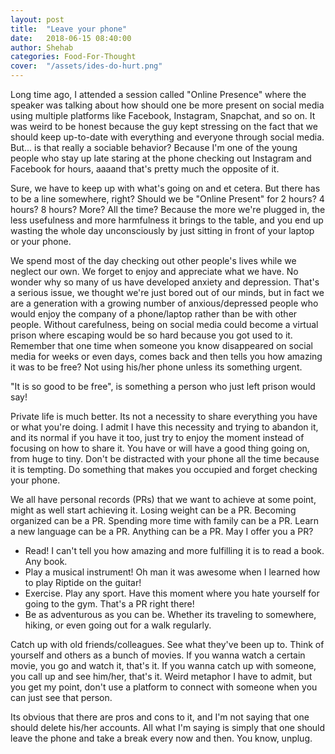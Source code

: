 ```yaml
---
layout: post
title:  "Leave your phone"
date:   2018-06-15 08:40:00
author: Shehab
categories: Food-For-Thought
cover:  "/assets/ides-do-hurt.png"
---
```


Long time ago, I attended a session called "Online Presence" where the speaker was talking about how should one be more present on social media using multiple platforms like Facebook, Instagram, Snapchat, and so on. It was weird to be honest because the guy kept stressing on the fact that we should keep up-to-date with everything and everyone through social media. But... is that really a sociable behavior? Because I'm one of the young people who stay up late staring at the phone checking out Instagram and Facebook for hours, aaaand that's pretty much the opposite of it.

Sure, we have to keep up with what's going on and et cetera. But there has to be a line somewhere, right? Should we be "Online Present" for 2 hours? 4 hours? 8 hours? More? All the time? Because the more we're plugged in, the less usefulness and more harmfulness it brings to the table, and you end up wasting the whole day unconsciously by just sitting in front of your laptop or your phone.

We spend most of the day checking out other people's lives while we neglect our own. We forget to enjoy and appreciate what we have. No wonder why so many of us have developed anxiety and depression. That's a serious issue, we thought we're just bored out of our minds, but in fact we are a generation with a growing number of anxious/depressed people who would enjoy the company of a phone/laptop rather than be with other people. Without carefulness, being on social media could become a virtual prison where escaping would be so hard because you got used to it. Remember that one time when someone you know disappeared on social media for weeks or even days, comes back and then tells you how amazing it was to be free? Not using his/her phone unless its something urgent.

"It is so good to be free", is something a person who just left prison would say!

Private life is much better. Its not a necessity to share everything you have or what you're doing. I admit I have this necessity and trying to abandon it, and its normal if you have it too, just try to enjoy the moment instead of focusing on how to share it. You have or will have a good thing going on, from huge to tiny. Don't be distracted with your phone all the time because it is tempting. Do something that makes you occupied and forget checking your phone.

We all have personal records (PRs) that we want to achieve at some point, might as well start achieving it. Losing weight can be a PR. Becoming organized can be a PR. Spending more time with family can be a PR. Learn a new language can be a PR. Anything can be a PR. May I offer you a PR?

<ul>
	<li>Read! I can't tell you how amazing and more fulfilling it is to read a book. Any book.
	</li>
	<li>Play a musical instrument! Oh man it was awesome when I learned how to play Riptide on the guitar!
	</li>
	<li>Exercise. Play any sport. Have this moment where you hate yourself for going to the gym. That's a PR right there!
	</li>
	<li>Be as adventurous as you can be. Whether its traveling to somewhere, hiking, or even going out for a walk regularly.
	</li>
</ul>

Catch up with old friends/colleagues. See what they've been up to.
Think of yourself and others as a bunch of movies. If you wanna watch a certain movie, you go and watch it, that's it. If you wanna catch up with someone, you call up and see him/her, that's it. Weird metaphor I have to admit, but you get my point, don't use a platform to connect with someone when you can just see that person.

Its obvious that there are pros and cons to it, and I'm not saying that one should delete his/her accounts. All what I'm saying is simply that one should leave the phone and take a break every now and then. You know, unplug.